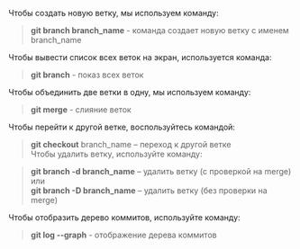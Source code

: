 Чтобы создать новую ветку, мы используем команду:  
>**git branch branch_name** - команда создает новую ветку с именем branch_name  

Чтобы вывести список всех веток на экран, используется команда:
> **git branch** - показ всех веток  

Чтобы объединить две ветки в одну, мы используем команду:
> **git merge** - слияние веток 


Чтобы перейти к другой ветке, воспользуйтесь командой:  
> **git checkout** branch_name – переход к другой ветке  
Чтобы удалить ветку, используйте команду:  

> **git branch -d branch_name** – удалить ветку (с проверкой на merge)  
или  
**git branch -D branch_name** – удалить ветку (без проверки на merge)  

Чтобы отобразить дерево коммитов, используйте команду:  
> **git log --graph** - отображение дерева коммитов  

